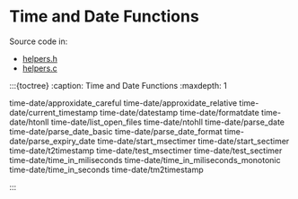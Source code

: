 # Time and Date Functions

Source code in:

- [helpers.h](https://github.com/artgins/yunetas/blob/main/kernel/c/gobj-c/src/helpers.h)
- [helpers.c](https://github.com/artgins/yunetas/blob/main/kernel/c/gobj-c/src/helpers.c)

:::{toctree}
:caption: Time and Date Functions
:maxdepth: 1

time-date/approxidate_careful
time-date/approxidate_relative
time-date/current_timestamp
time-date/datestamp
time-date/formatdate
time-date/htonll
time-date/list_open_files
time-date/ntohll
time-date/parse_date
time-date/parse_date_basic
time-date/parse_date_format
time-date/parse_expiry_date
time-date/start_msectimer
time-date/start_sectimer
time-date/t2timestamp
time-date/test_msectimer
time-date/test_sectimer
time-date/time_in_miliseconds
time-date/time_in_miliseconds_monotonic
time-date/time_in_seconds
time-date/tm2timestamp

:::
